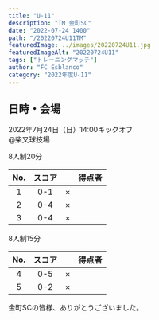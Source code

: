 ```yaml
---
title: "U-11"
description: "TM 金町SC"
date: "2022-07-24 1400"
path: "/20220724U11TM"
featuredImage: ../images/20220724U11.jpg
featuredImageAlt: "20220724U11"
tags: ["トレーニングマッチ"]
author: "FC Esblanco"
category: "2022年度U-11"
---
```


## 日時・会場

2022年7月24日（日）14:00キックオフ  
@柴又球技場

8人制20分

| No.| スコア |   | 得点者  |
|:--:|:------:|:-:|:--------|
| 1  | 0-1 | × ||
| 2  | 0-4 | × ||
| 3  | 0-4 | × ||


8人制15分

| No.| スコア |   | 得点者  |
|:--:|:------:|:-:|:--------|
| 4  | 0-5 | × ||
| 5  | 0-2 | × ||

金町SCの皆様、ありがとうございました。